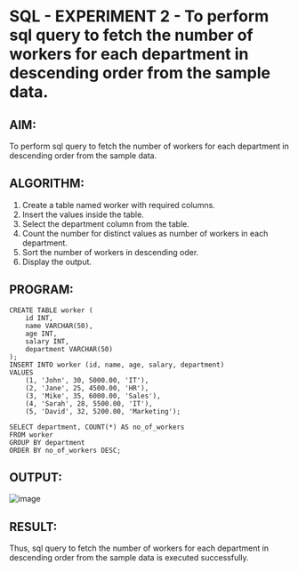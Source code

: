 # SQL - EXPERIMENT 2 - To perform sql query to fetch the number of workers for each department in descending order from the sample data.
## AIM:
To perform sql query to fetch the number of workers for each department in descending order from the sample data.

## ALGORITHM:
1. Create a table named worker with required columns.
2. Insert the values inside the table.
3. Select the department column from the table.
4. Count the number for distinct values as number of workers in each department.
5. Sort the number of workers in descending oder.
6. Display the output.

## PROGRAM:
```
CREATE TABLE worker (
    id INT,
    name VARCHAR(50),
    age INT,
    salary INT,
    department VARCHAR(50)
);
INSERT INTO worker (id, name, age, salary, department)
VALUES
    (1, 'John', 30, 5000.00, 'IT'),
    (2, 'Jane', 25, 4500.00, 'HR'),
    (3, 'Mike', 35, 6000.00, 'Sales'),
    (4, 'Sarah', 28, 5500.00, 'IT'),
    (5, 'David', 32, 5200.00, 'Marketing');
    
SELECT department, COUNT(*) AS no_of_workers
FROM worker
GROUP BY department
ORDER BY no_of_workers DESC;
```

## OUTPUT:
![image](https://github.com/Shavedha/SQL-EXP---2/assets/93427376/60c4976c-a739-447c-ad35-922858f44123)


## RESULT:
Thus, sql query to fetch the number of workers for each department in descending order from the sample data is executed successfully.
